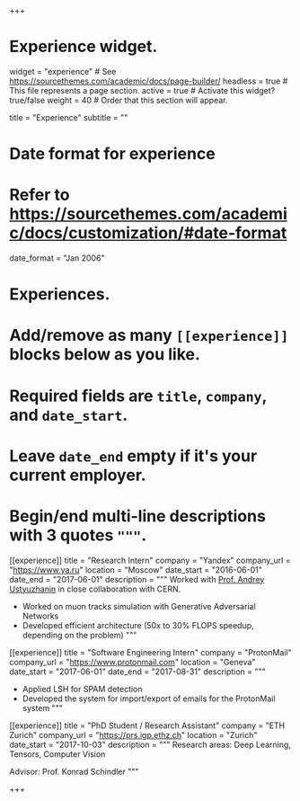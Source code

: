 +++
# Experience widget.
widget = "experience"  # See https://sourcethemes.com/academic/docs/page-builder/
headless = true  # This file represents a page section.
active = true  # Activate this widget? true/false
weight = 40  # Order that this section will appear.

title = "Experience"
subtitle = ""

# Date format for experience
#   Refer to https://sourcethemes.com/academic/docs/customization/#date-format
date_format = "Jan 2006"

# Experiences.
#   Add/remove as many `[[experience]]` blocks below as you like.
#   Required fields are `title`, `company`, and `date_start`.
#   Leave `date_end` empty if it's your current employer.
#   Begin/end multi-line descriptions with 3 quotes `"""`.
[[experience]]
  title = "Research Intern"
  company = "Yandex"
  company_url = "https://www.ya.ru"
  location = "Moscow"
  date_start = "2016-06-01"
  date_end = "2017-06-01"
  description = """
  Worked with [Prof. Andrey Ustyuzhanin](https://www.hse.ru/en/org/persons/147343283) in close collaboration with CERN.

  * Worked on muon tracks simulation with Generative Adversarial Networks
  * Developed efficient architecture (50x to 30%  FLOPS speedup, depending on the problem)
  """

[[experience]]
  title = "Software Engineering Intern"
  company = "ProtonMail"
  company_url = "https://www.protonmail.com"
  location = "Geneva"
  date_start = "2017-06-01"
  date_end = "2017-08-31"
  description = """
  * Applied LSH for SPAM detection
  * Developed the system for import/export of emails for the ProtonMail system
  """

[[experience]]
  title = "PhD Student / Research Assistant"
  company = "ETH Zurich"
  company_url = "https://prs.igp.ethz.ch"
  location = "Zurich"
  date_start = "2017-10-03"
  description = """
  Research areas: Deep Learning, Tensors, Computer Vision

  Advisor: Prof. Konrad Schindler
  """

+++
